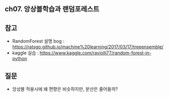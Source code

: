 ## ch07. 앙상블학습과 랜덤포레스트

## 참고
- RandomForest 설명 bog : https://ratsgo.github.io/machine%20learning/2017/03/17/treeensemble/
- kaggle 실습 : https://www.kaggle.com/raviolli77/random-forest-in-python

## 질문
- 앙상블 적용시에 왜 편향은 비슷하지만, 분산은 줄어들까?